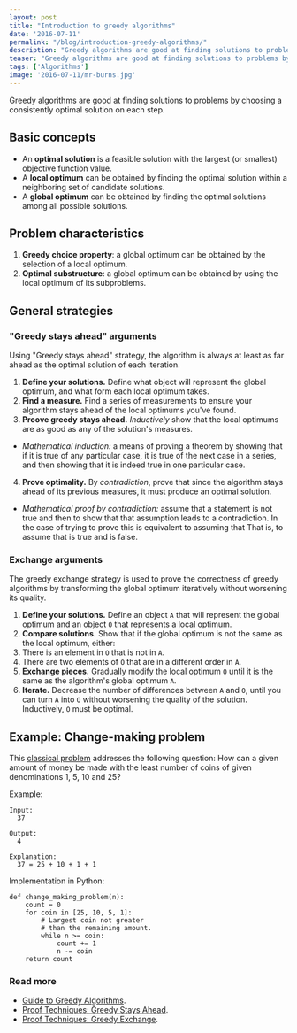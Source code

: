 ```yaml
---
layout: post
title: "Introduction to greedy algorithms"
date: '2016-07-11'
permalink: "/blog/introduction-greedy-algorithms/"
description: "Greedy algorithms are good at finding solutions to problems by choosing a consistently optimal solution on each step."
teaser: "Greedy algorithms are good at finding solutions to problems by choosing a consistently optimal solution on each step."
tags: ['Algorithms']
image: '2016-07-11/mr-burns.jpg'
---
```


Greedy algorithms are good at finding solutions to problems by choosing a consistently optimal solution on each step.

## Basic concepts

* An **optimal solution** is a feasible solution with the largest (or smallest) objective function value.
* A **local optimum** can be obtained by finding the optimal solution within a neighboring set of candidate solutions.
* A **global optimum** can be obtained by finding the optimal solutions among all possible solutions.

## Problem characteristics

1. **Greedy choice property**: a global optimum can be obtained by the selection of a local optimum.
2. **Optimal substructure**: a global optimum can be obtained by using the local optimum of its subproblems.

## General strategies

### "Greedy stays ahead" arguments

Using "Greedy stays ahead" strategy, the algorithm is always at least as far ahead as the optimal solution of each iteration.

1. **Define your solutions.** Define what object will represent the global optimum, and what form each local optimum takes.
2. **Find a measure.** Find a series of measurements to ensure your algorithm stays ahead of the local optimums you've found.
3. **Proove greedy stays ahead.** _Inductively_ show that the local optimums are as good as any of the solution's measures.

* _Mathematical induction:_ a means of proving a theorem by showing that if it is true of any particular case, it is true of the next case in a series, and then showing that it is indeed true in one particular case.

4. **Prove optimality.** By _contradiction_, prove that since the algorithm stays ahead of its previous measures, it must produce an optimal solution.

* _Mathematical proof by contradiction:_ assume that a statement is not true and then to show that that assumption leads to a contradiction. In the case of trying to prove this is equivalent to assuming that That is, to assume that is true and is false.

### Exchange arguments

The greedy exchange strategy is used to prove the correctness of greedy algorithms by transforming the global optimum iteratively without worsening its quality.

1. **Define your solutions.** Define an object `A` that will represent the global optimum and an object `O` that represents a local optimum.
2. **Compare solutions.** Show that if the global optimum is not the same as the local optimum, either:
3. There is an element in `O` that is not in `A`.
4. There are two elements of `O` that are in a different order in `A`.
5. **Exchange pieces.** Gradually modify the local optimum `O` until it is the same as the algorithm's global optimum `A`.
6. **Iterate.** Decrease the number of differences between `A` and `O`, until you can turn `A` into `O` without worsening the quality of the solution. Inductively, `O` must be optimal.

## Example: Change-making problem

This [classical problem](https://en.wikipedia.org/wiki/Change-making_problem) addresses the following question: How can a given amount of money be made with the least number of coins of given denominations 1, 5, 10 and 25?

Example:

    Input:
      37

    Output:
      4

    Explanation:
      37 = 25 + 10 + 1 + 1

Implementation in Python:

    def change_making_problem(n):
        count = 0
        for coin in [25, 10, 5, 1]:
            # Largest coin not greater
            # than the remaining amount.
            while n >= coin:
                count += 1
                n -= coin
        return count

### Read more

* [Guide to Greedy Algorithms](http://web.stanford.edu/class/archive/cs/cs161/cs161.1138/handouts/120%20Guide%20to%20Greedy%20Algorithms.pdf).
* [Proof Techniques: Greedy Stays Ahead](http://www.cs.cornell.edu/courses/cs482/2004su/handouts/greedy_ahead.pdf).
* [Proof Techniques: Greedy Exchange](http://www.cs.cornell.edu/courses/cs482/2003su/handouts/greedy_exchange.pdf).
